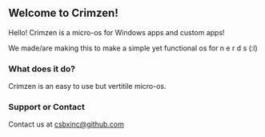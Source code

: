 ## Welcome to Crimzen!

Hello! Crimzen is a micro-os for Windows apps and custom apps!

We made/are making this to make a simple yet functional os for n e r d s (:l)

### What does it do?

Crimzen is an easy to use but vertitile micro-os. 

### Support or Contact

Contact us at csbxinc@github.com
